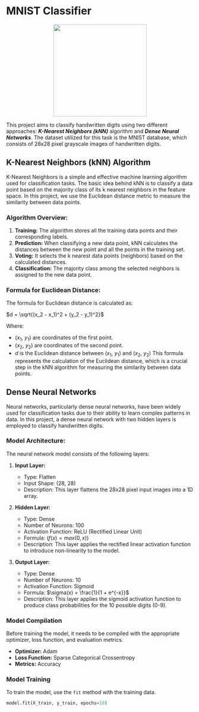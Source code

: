 # MNIST Classifier

<p align="center">
  <img width="251" height="248" src="https://user-images.githubusercontent.com/91011302/225112209-f08013fc-ee68-459e-b2ec-83895bfa7e47.png">
</p>

This project aims to classify handwritten digits using two different approaches: **_K-Nearest Neighbors (kNN)_** algorithm and **_Dense Neural Networks_**. The dataset utilized for this task is the MNIST database, which consists of 28x28 pixel grayscale images of handwritten digits.

## K-Nearest Neighbors (kNN) Algorithm

K-Nearest Neighbors is a simple and effective machine learning algorithm used for classification tasks. The basic idea behind kNN is to classify a data point based on the majority class of its k nearest neighbors in the feature space. In this project, we use the Euclidean distance metric to measure the similarity between data points.

### Algorithm Overview:

1. **Training:** The algorithm stores all the training data points and their corresponding labels.
2. **Prediction:** When classifying a new data point, kNN calculates the distances between the new point and all the points in the training set.
3. **Voting:** It selects the k nearest data points (neighbors) based on the calculated distances.
4. **Classification:** The majority class among the selected neighbors is assigned to the new data point.

### Formula for Euclidean Distance:

The formula for Euclidean distance is calculated as:

$d = \sqrt{(x_2 - x_1)^2 + (y_2 - y_1)^2}$
    
Where:
- $(x_1$, $y_1)$ are coordinates of the first point.
- $(x_2$, $y_2)$ are coordinates of the second point.
- $d$ is the Euclidean distance between $(x_1$, $y_1)$ and $(x_2$, $y_2)$
This formula represents the calculation of the Euclidean distance, which is a crucial step in the kNN algorithm for measuring the similarity between data points.

## Dense Neural Networks

Neural networks, particularly dense neural networks, have been widely used for classification tasks due to their ability to learn complex patterns in data. In this project, a dense neural network with two hidden layers is employed to classify handwritten digits.

### Model Architecture:

The neural network model consists of the following layers:

1. **Input Layer:**
   - Type: Flatten
   - Input Shape: (28, 28)
   - Description: This layer flattens the 28x28 pixel input images into a 1D array.

2. **Hidden Layer:**
   - Type: Dense
   - Number of Neurons: 100
   - Activation Function: ReLU (Rectified Linear Unit)
   - Formula: $(f(x) = max(0, x))$
   - Description: This layer applies the rectified linear activation function to introduce non-linearity to the model.

3. **Output Layer:**
   - Type: Dense
   - Number of Neurons: 10
   - Activation Function: Sigmoid
   - Formula: $`\sigma(x) = \frac{1}{1 + e^{-x}}`$
   - Description: This layer applies the sigmoid activation function to produce class probabilities for the 10 possible digits (0-9).

### Model Compilation

Before training the model, it needs to be compiled with the appropriate optimizer, loss function, and evaluation metrics.

- **Optimizer:** Adam
- **Loss Function:** Sparse Categorical Crossentropy
- **Metrics:** Accuracy

### Model Training

To train the model, use the `fit` method with the training data.

```python
model.fit(X_train, y_train, epochs=10)
